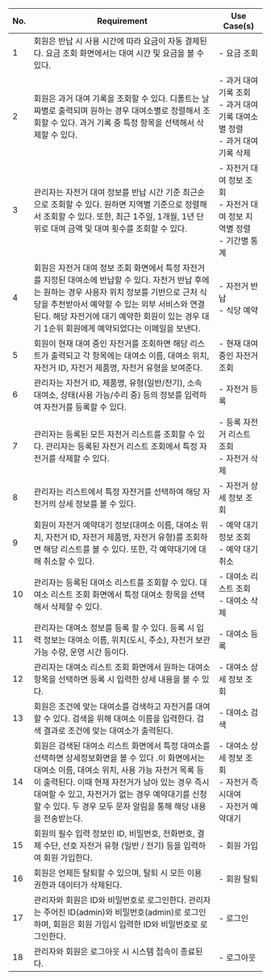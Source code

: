 | No. | Requirement                                                                                                                                                                                                                                                                                                                     | Use Case(s)                                                                      |
| --- | ------------------------------------------------------------------------------------------------------------------------------------------------------------------------------------------------------------------------------------------------------------------------------------------------------------------------------- | -------------------------------------------------------------------------------- |
| 1   | 회원은 반납 시 사용 시간에 따라 요금이 자동 결제된다. 요금 조회 화면에서는 대여 시간 및 요금을 볼 수 있다.                                                                                                                                                                                                                      | - 요금 조회                                                                      |
| 2   | 회원은 과거 대여 기록을 조회할 수 있다. 디폴트는 날짜별로 출력되며 원하는 경우 대여소별로 정렬해서 조회할 수 있다. 과거 기록 중 특정 항목을 선택해서 삭제할 수 있다.                                                                                                                                                            | - 과거 대여 기록 조회<br>- 과거 대여 기록 대여소별 정렬<br>- 과거 대여 기록 삭제 |
| 3   | 관리자는 자전거 대여 정보를 반납 시간 기준 최근순으로 조회할 수 있다. 원하면 지역별 기준으로 정렬해서 조회할 수 있다. 또한, 최근 1주일, 1개월, 1년 단위로 대여 금액 및 대여 횟수를 조회할 수 있다.                                                                                                                              | - 자전거 대여 정보 조회<br>- 자전거 대여 정보 지역별 정렬<br>- 기간별 통계       |
| 4   | 회원은 자전거 대여 정보 조회 화면에서 특정 자전거를 지정된 대여소에 반납할 수 있다. 자전거 반납 후에는 원하는 경우 사용자 위치 정보를 기반으로 근처 식당을 추천받아서 예약할 수 있는 외부 서비스와 연결된다. 해당 자전거에 대기 예약한 회원이 있는 경우 대기 1순위 회원에게 예약되었다는 이메일을 보낸다.                       | - 자전거 반납<br>- 식당 예약                                                     |
| 5   | 회원이 현재 대여 중인 자전거를 조회하면 해당 리스트가 출력되고 각 항목에는 대여소 이름, 대여소 위치, 자전거 ID, 자전거 제품명, 자전거 유형을 보여준다.                                                                                                                                                                          | - 현재 대여중인 자전거 조회                                                      |
| 6   | 관리자는 자전거 ID, 제품명, 유형(일반/전기), 소속 대여소, 상태(사용 가능/수리 중) 등의 정보를 입력하여 자전거를 등록할 수 있다.                                                                                                                                                                                                 | - 자전거 등록                                                                    |
| 7   | 관리자는 등록된 모든 자전거 리스트를 조회할 수 있다. 관리자는 등록된 자전거 리스트 조회에서 특정 자전거를 삭제할 수 있다.                                                                                                                                                                                                       | - 등록 자전거 리스트 조회<br>- 자전거 삭제                                       |
| 8   | 관리자는 리스트에서 특정 자전거를 선택하여 해당 자전거의 상세 정보를 볼 수 있다.                                                                                                                                                                                                                                                | - 자전거 상세 정보 조회                                                          |
| 9   | 회원이 자전거 예약대기 정보(대여소 이름, 대여소 위치, 자전거 ID, 자전거 제품명, 자전거 유형)를 조회하면 해당 리스트를 볼 수 있다. 또한, 각 예약대기에 대해 취소할 수 있다.                                                                                                                                                      | - 예약 대기 정보 조회<br>- 예약 대기 취소                                        |
| 10  | 관리자는 등록된 대여소 리스트를 조회할 수 있다. 대여소 리스트 조회 화면에서 특정 대여소 항목을 선택해서 삭제할 수 있다.                                                                                                                                                                                                         | - 대여소 리스트 조회<br>- 대여소 삭제                                            |
| 11  | 관리자는 대여소 정보를 등록 할 수 있다. 등록 시 입력 정보는 대여소 이름, 위치(도시, 주소), 자전거 보관 가능 수량, 운영 시간 등이다.                                                                                                                                                                                             | - 대여소 등록                                                                    |
| 12  | 관리자는 대여소 리스트 조회 화면에서 원하는 대여소 항목을 선택하면 등록 시 입력한 상세 내용을 볼 수 있다.                                                                                                                                                                                                                       | - 대여소 상세 정보 조회                                                          |
| 13  | 회원은 조건에 맞는 대여소를 검색하고 자전거를 대여할 수 있다. 검색을 위해 대여소 이름을 입력한다. 검색 결과로 조건에 맞는 대여소가 출력된다.                                                                                                                                                                                    | - 대여소 검색                                                                    |
| 14  | 회원은 검색된 대여소 리스트 화면에서 특정 대여소를 선택하면 상세정보화면을 볼 수 있다 .이 화면에서는 대여소 이름, 대여소 위치, 사용 가능 자전거 목록 등이 출력된다. 이때 현재 자전거가 남아 있는 경우 즉시 대여할 수 있고, 자전거가 없는 경우 예약대기를 신청 할 수 있다. 두 경우 모두 문자 알림을 통해 해당 내용을 전송받는다. | - 대여소 상세 정보 조회<br>- 자전거 즉시대여<br>- 자전거 예약대기                |
| 15  | 회원의 필수 입력 정보인 ID, 비밀번호, 전화번호, 결제 수단, 선호 자전거 유형 (일반 / 전기) 등을 입력하여 회원 가입한다.                                                                                                                                                                                                          | - 회원 가입                                                                      |
| 16  | 회원은 언제든 탈퇴할 수 있으며, 탈퇴 시 모든 이용 권한과 데이터가 삭제된다.                                                                                                                                                                                                                                                     | - 회원 탈퇴                                                                      |
| 17  | 관리자와 회원은 ID와 비밀번호로 로그인한다. 관리자는 주어진 ID(admin)와 비밀번호(admin)로 로그인하며, 회원은 회원 가입시 입력한 ID와 비밀번호로 로그인한다.                                                                                                                                                                     | - 로그인                                                                         |
| 18  | 관리자와 회원은 로그아웃 시 시스템 접속이 종료된다.                                                                                                                                                                                                                                                                             | - 로그아웃                                                                       |

